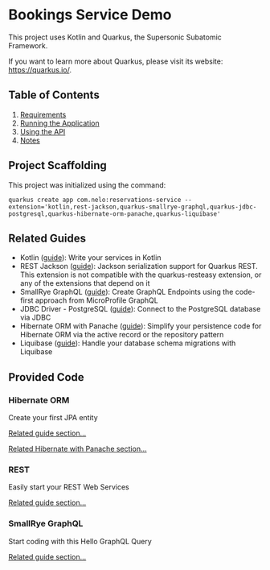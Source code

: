# Bookings Service Demo

This project uses Kotlin and Quarkus, the Supersonic Subatomic Framework.

If you want to learn more about Quarkus, please visit its website: <https://quarkus.io/>.


## Table of Contents

1. [Requirements](./requirements.md)
2. [Running the Application](./running.md)
3. [Using the API](./api.md)
4. [Notes](./notes.md)


## Project Scaffolding

This project was initialized using the command:

```shell
quarkus create app com.nelo:reservations-service --extension='kotlin,rest-jackson,quarkus-smallrye-graphql,quarkus-jdbc-postgresql,quarkus-hibernate-orm-panache,quarkus-liquibase'
```

## Related Guides

- Kotlin ([guide](https://quarkus.io/guides/kotlin)): Write your services in Kotlin
- REST Jackson ([guide](https://quarkus.io/guides/rest#json-serialisation)): Jackson serialization support for Quarkus REST. This extension is not compatible with the quarkus-resteasy extension, or any of the extensions that depend on it
- SmallRye GraphQL ([guide](https://quarkus.io/guides/smallrye-graphql)): Create GraphQL Endpoints using the code-first approach from MicroProfile GraphQL
- JDBC Driver - PostgreSQL ([guide](https://quarkus.io/guides/datasource)): Connect to the PostgreSQL database via JDBC
- Hibernate ORM with Panache ([guide](https://quarkus.io/guides/hibernate-orm-panache)): Simplify your persistence code for Hibernate ORM via the active record or the repository pattern
- Liquibase ([guide](https://quarkus.io/guides/liquibase)): Handle your database schema migrations with Liquibase


## Provided Code

### Hibernate ORM

Create your first JPA entity

[Related guide section...](https://quarkus.io/guides/hibernate-orm)

[Related Hibernate with Panache section...](https://quarkus.io/guides/hibernate-orm-panache)

### REST

Easily start your REST Web Services

[Related guide section...](https://quarkus.io/guides/getting-started-reactive#reactive-jax-rs-resources)

### SmallRye GraphQL

Start coding with this Hello GraphQL Query

[Related guide section...](https://quarkus.io/guides/smallrye-graphql)
